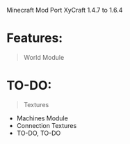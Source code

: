 Minecraft Mod
Port XyCraft 1.4.7 to 1.6.4

# Features:
> World Module
 
# TO-DO:
> Textures
- Machines Module
- Connection Textures
- TO-DO, TO-DO
